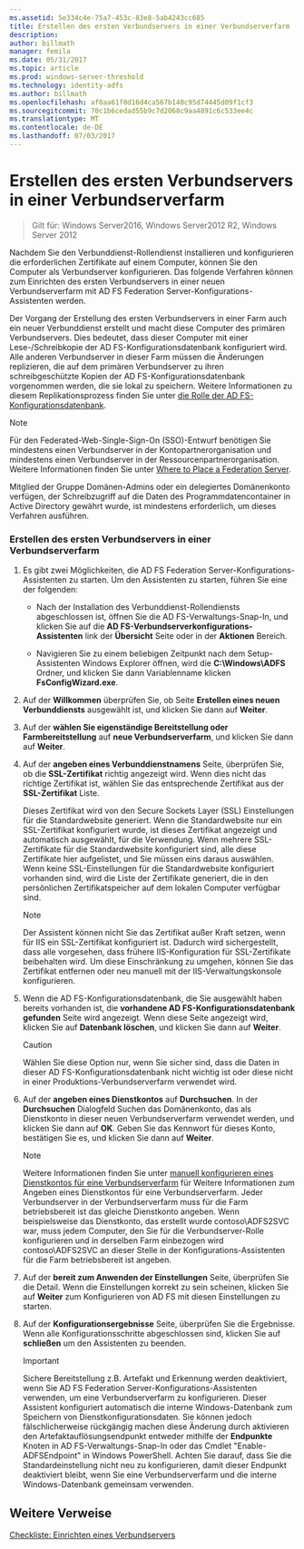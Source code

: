 ```yaml
---
ms.assetid: 5e334c4e-75a7-453c-83e8-5ab4243cc685
title: Erstellen des ersten Verbundservers in einer Verbundserverfarm
description: 
author: billmath
manager: femila
ms.date: 05/31/2017
ms.topic: article
ms.prod: windows-server-threshold
ms.technology: identity-adfs
ms.author: billmath
ms.openlocfilehash: af0aa61f0d16d4ca567b140c95d74445d09f1cf3
ms.sourcegitcommit: 70c1b6cedad55b9c7d2068c9aa4891c6c533ee4c
ms.translationtype: MT
ms.contentlocale: de-DE
ms.lasthandoff: 07/03/2017
---
```

# <a name="create-the-first-federation-server-in-a-federation-server-farm"></a>Erstellen des ersten Verbundservers in einer Verbundserverfarm

 >Gilt für: Windows Server2016, Windows Server2012 R2, Windows Server 2012

Nachdem Sie den Verbunddienst-Rollendienst installieren und konfigurieren die erforderlichen Zertifikate auf einem Computer, können Sie den Computer als Verbundserver konfigurieren. Das folgende Verfahren können zum Einrichten des ersten Verbundservers in einer neuen Verbundserverfarm mit AD FS Federation Server-Konfigurations-Assistenten werden.  
  
Der Vorgang der Erstellung des ersten Verbundservers in einer Farm auch ein neuer Verbunddienst erstellt und macht diese Computer des primären Verbundservers. Dies bedeutet, dass dieser Computer mit einer Lese-/Schreibkopie der AD FS-Konfigurationsdatenbank konfiguriert wird. Alle anderen Verbundserver in dieser Farm müssen die Änderungen replizieren, die auf dem primären Verbundserver zu ihren schreibgeschützte Kopien der AD FS-Konfigurationsdatenbank vorgenommen werden, die sie lokal zu speichern. Weitere Informationen zu diesem Replikationsprozess finden Sie unter [die Rolle der AD FS-Konfigurationsdatenbank](../../ad-fs/technical-reference/The-Role-of-the-AD-FS-Configuration-Database.md).  
  
> [!NOTE]  
> Für den Federated-Web-Single\-Sign\-On \(SSO\)-Entwurf benötigen Sie mindestens einen Verbundserver in der Kontopartnerorganisation und mindestens einen Verbundserver in der Ressourcenpartnerorganisation. Weitere Informationen finden Sie unter [Where to Place a Federation Server](https://technet.microsoft.com/library/dd807127.aspx).  
  
Mitglied der Gruppe Domänen-Admins oder ein delegiertes Domänenkonto verfügen, der Schreibzugriff auf die Daten des Programmdatencontainer in Active Directory gewährt wurde, ist mindestens erforderlich, um dieses Verfahren ausführen.  
  
### <a name="to-create-the-first-federation-server-in-a-federation-server-farm"></a>Erstellen des ersten Verbundservers in einer Verbundserverfarm  
  
1.  Es gibt zwei Möglichkeiten, die AD FS Federation Server-Konfigurations-Assistenten zu starten. Um den Assistenten zu starten, führen Sie eine der folgenden:  
  
    -   Nach der Installation des Verbunddienst-Rollendiensts abgeschlossen ist, öffnen Sie die AD FS-Verwaltungs-Snap-In, und klicken Sie auf die **AD FS-Verbundserverkonfigurations-Assistenten** link der **Übersicht** Seite oder in der **Aktionen** Bereich.  
  
    -   Navigieren Sie zu einem beliebigen Zeitpunkt nach dem Setup-Assistenten Windows Explorer öffnen, wird die **C:\\Windows\\ADFS** Ordner, und klicken Sie dann Variablenname klicken **FsConfigWizard.exe**.  
  
2.  Auf der **Willkommen** überprüfen Sie, ob Seite **Erstellen eines neuen Verbunddiensts** ausgewählt ist, und klicken Sie dann auf **Weiter**.  
  
3.  Auf der **wählen Sie eigenständige Bereitstellung oder Farmbereitstellung** auf **neue Verbundserverfarm**, und klicken Sie dann auf **Weiter**.  
  
4.  Auf der **angeben eines Verbunddienstnamens** Seite, überprüfen Sie, ob die **SSL-Zertifikat** richtig angezeigt wird. Wenn dies nicht das richtige Zertifikat ist, wählen Sie das entsprechende Zertifikat aus der **SSL-Zertifikat** Liste.  
  
    Dieses Zertifikat wird von den Secure Sockets Layer \(SSL\) Einstellungen für die Standardwebsite generiert. Wenn die Standardwebsite nur ein SSL-Zertifikat konfiguriert wurde, ist dieses Zertifikat angezeigt und automatisch ausgewählt, für die Verwendung. Wenn mehrere SSL-Zertifikate für die Standardwebsite konfiguriert sind, alle diese Zertifikate hier aufgelistet, und Sie müssen eins daraus auswählen. Wenn keine SSL-Einstellungen für die Standardwebsite konfiguriert vorhanden sind, wird die Liste der Zertifikate generiert, die in den persönlichen Zertifikatspeicher auf dem lokalen Computer verfügbar sind.  
  
    > [!NOTE]  
    > Der Assistent können nicht Sie das Zertifikat außer Kraft setzen, wenn für IIS ein SSL-Zertifikat konfiguriert ist. Dadurch wird sichergestellt, dass alle vorgesehen, dass frühere IIS-Konfiguration für SSL-Zertifikate beibehalten wird. Um diese Einschränkung zu umgehen, können Sie das Zertifikat entfernen oder neu manuell mit der IIS-Verwaltungskonsole konfigurieren.  
  
5.  Wenn die AD FS-Konfigurationsdatenbank, die Sie ausgewählt haben bereits vorhanden ist, die **vorhandene AD FS-Konfigurationsdatenbank gefunden** Seite wird angezeigt. Wenn diese Seite angezeigt wird, klicken Sie auf **Datenbank löschen**, und klicken Sie dann auf **Weiter**.  
  
    > [!CAUTION]  
    > Wählen Sie diese Option nur, wenn Sie sicher sind, dass die Daten in dieser AD FS-Konfigurationsdatenbank nicht wichtig ist oder diese nicht in einer Produktions-Verbundserverfarm verwendet wird.  
  
6.  Auf der **angeben eines Dienstkontos** auf **Durchsuchen**. In der **Durchsuchen** Dialogfeld Suchen das Domänenkonto, das als Dienstkonto in dieser neuen Verbundserverfarm verwendet werden, und klicken Sie dann auf **OK**. Geben Sie das Kennwort für dieses Konto, bestätigen Sie es, und klicken Sie dann auf **Weiter**.  
  
    > [!NOTE]  
    > Weitere Informationen finden Sie unter [manuell konfigurieren eines Dienstkontos für eine Verbundserverfarm](Manually-Configure-a-Service-Account-for-a-Federation-Server-Farm.md) für Weitere Informationen zum Angeben eines Dienstkontos für eine Verbundserverfarm. Jeder Verbundserver in der Verbundserverfarm muss für die Farm betriebsbereit ist das gleiche Dienstkonto angeben. Wenn beispielsweise das Dienstkonto, das erstellt wurde contoso\\ADFS2SVC war, muss jedem Computer, den Sie für die Verbundserver-Rolle konfigurieren und in derselben Farm einbezogen wird contoso\\ADFS2SVC an dieser Stelle in der Konfigurations-Assistenten für die Farm betriebsbereit ist angeben.  
  
7.  Auf der **bereit zum Anwenden der Einstellungen** Seite, überprüfen Sie die Detail. Wenn die Einstellungen korrekt zu sein scheinen, klicken Sie auf **Weiter** zum Konfigurieren von AD FS mit diesen Einstellungen zu starten.  
  
8.  Auf der **Konfigurationsergebnisse** Seite, überprüfen Sie die Ergebnisse. Wenn alle Konfigurationsschritte abgeschlossen sind, klicken Sie auf **schließen** um den Assistenten zu beenden.  
  
    > [!IMPORTANT]  
    > Sichere Bereitstellung z.B. Artefakt und Erkennung werden deaktiviert, wenn Sie AD FS Federation Server-Konfigurations-Assistenten verwenden, um eine Verbundserverfarm zu konfigurieren. Dieser Assistent konfiguriert automatisch die interne Windows-Datenbank zum Speichern von Dienstkonfigurationsdaten. Sie können jedoch fälschlicherweise rückgängig machen diese Änderung durch aktivieren den Artefaktauflösungsendpunkt entweder mithilfe der **Endpunkte** Knoten in AD FS-Verwaltungs-Snap-In oder das Cmdlet "Enable-ADFSEndpoint" in Windows PowerShell. Achten Sie darauf, dass Sie die Standardeinstellung nicht neu zu konfigurieren, damit dieser Endpunkt deaktiviert bleibt, wenn Sie eine Verbundserverfarm und die interne Windows-Datenbank gemeinsam verwenden.  
  
## <a name="additional-references"></a>Weitere Verweise  
[Checkliste: Einrichten eines Verbundservers](Checklist--Setting-Up-a-Federation-Server.md)  
  

